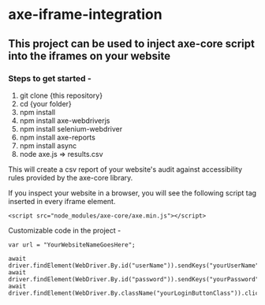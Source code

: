 # axe-iframe-integration
## This project can be used to inject axe-core script into the iframes on your website

### Steps to get started -

1. git clone {this repository}
2. cd {your folder}
3. npm install
4. npm install axe-webdriverjs
5. npm install selenium-webdriver
6. npm install axe-reports
7. npm install async
8. node axe.js => results.csv

This will create a csv report of your website's audit against accessibility rules provided by the axe-core library.

If you inspect your website in a browser, you will see the following script tag inserted in every iframe element. 
``` 
<script src="node_modules/axe-core/axe.min.js"></script>
```

Customizable code in the project -

```
var url = "YourWebsiteNameGoesHere";
```

```
await driver.findElement(WebDriver.By.id("userName")).sendKeys("yourUserName");
await driver.findElement(WebDriver.By.id("password")).sendKeys("yourPassword");
await driver.findElement(WebDriver.By.className("yourLoginButtonClass")).click()
```
